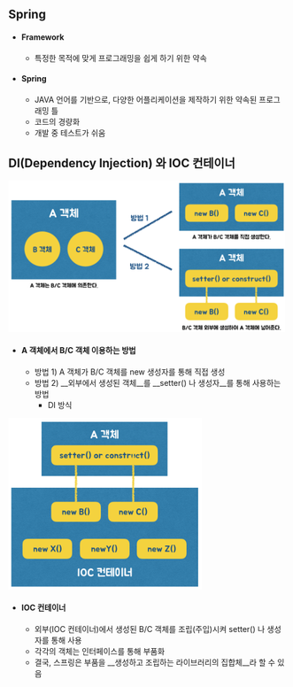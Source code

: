 ## Spring

- #### Framework

  - 특정한 목적에 맞게 프로그래밍을 쉽게 하기 위한 약속 

- #### Spring 

  - JAVA 언어를 기반으로, 다양한 어플리케이션을 제작하기 위한 약속된 프로그래밍 틀 
  - 코드의 경량화
  - 개발 중 테스트가 쉬움 



## DI(Dependency Injection) 와 IOC 컨테이너 

<img src="https://github.com/minheeson/SpringStudy/blob/master/screenshots/2_DI.png" width=500/>

- #### A 객체에서 B/C 객체 이용하는 방법

  - 방법 1) A 객체가 B/C 객체를 new 생성자를 통해 직접 생성 
  - 방법 2) __외부에서 생성된 객체__를 __setter() 나 생성자__를 통해 사용하는 방법
    - DI 방식

<img src="https://github.com/minheeson/SpringStudy/blob/master/screenshots/2_IOC.png" width=350/>

- #### IOC 컨테이너

  - 외부(IOC 컨테이너)에서 생성된 B/C 객체를 조립(주입)시켜 setter() 나 생성자를 통해 사용
  - 각각의 객체는 인터페이스를 통해 부품화 
  - 결국, 스프링은 부품을 __생성하고 조립하는 라이브러리의 집합체__라 할 수 있음 